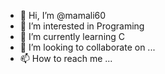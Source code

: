- 👋 Hi, I’m @mamali60
- 👀 I’m interested in Programing
- 🌱 I’m currently learning C
- 💞️ I’m looking to collaborate on ...
- 📫 How to reach me ...

<!---
mamali60/mamali60 is a ✨ special ✨ repository because its `README.md` (this file) appears on your GitHub profile.
You can click the Preview link to take a look at your changes.
--->

